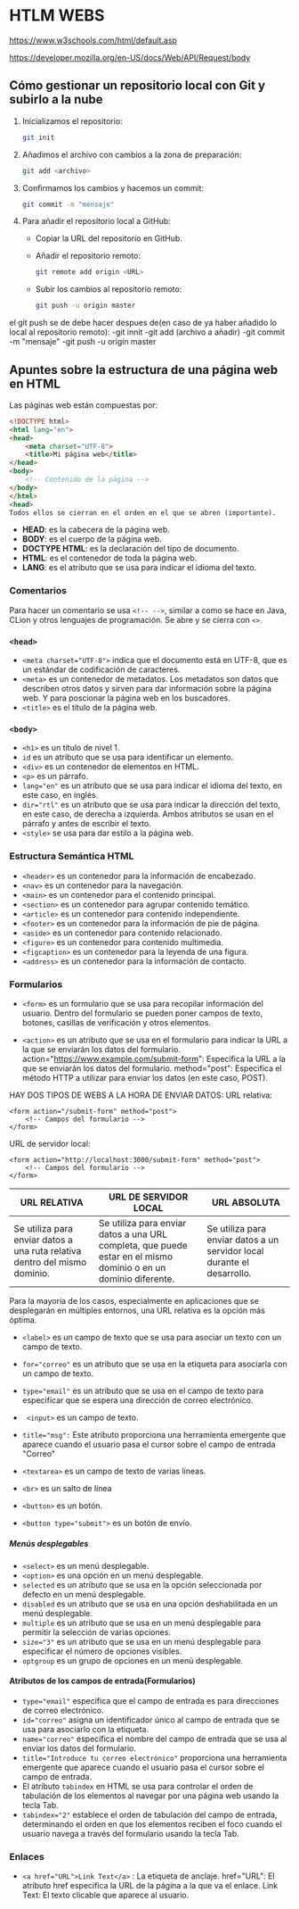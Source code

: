 # HTLM  WEBS 

https://www.w3schools.com/html/default.asp

https://developer.mozilla.org/en-US/docs/Web/API/Request/body

## Cómo gestionar un repositorio local con Git y subirlo a la nube

1. Inicializamos el repositorio:
    ```bash
    git init
    ```

2. Añadimos el archivo con cambios a la zona de preparación:
    ```bash
    git add <archivo>
    ```

3. Confirmamos los cambios y hacemos un commit:
    ```bash
    git commit -m "mensaje"
    ```

4. Para añadir el repositorio local a GitHub:
    - Copiar la URL del repositorio en GitHub.
    - Añadir el repositorio remoto:
        ```bash
        git remote add origin <URL>
        ```
   
    - Subir los cambios al repositorio remoto:
        ```bash
        git push -u origin master
        ```
el git push se de debe hacer despues de(en caso de ya haber añadido lo local al repositorio remoto):
-git innit
-git add (archivo a añadir)
-git commit -m "mensaje"
-git push -u origin master


## Apuntes sobre la estructura de una página web en HTML

Las páginas web están compuestas por:

```html
<!DOCTYPE html>
<html lang="en">
<head>
    <meta charset="UTF-8">
    <title>Mi página web</title>
</head>
<body>
    <!-- Contenido de la página -->
</body>
</html>
<head>
Todos ellos se cierran en el orden en el que se abren (importante).
```

- **HEAD**: es la cabecera de la página web.
- **BODY**: es el cuerpo de la página web.
- **DOCTYPE HTML**: es la declaración del tipo de documento.
- **HTML**: es el contenedor de toda la página web.
- **LANG**: es el atributo que se usa para indicar el idioma del texto.

### Comentarios

Para hacer un comentario se usa `<!-- -->`, similar a como se hace en Java, CLion y otros lenguajes de programación. Se abre y se cierra con `<>`.


### `<head>`

- `<meta charset="UTF-8">` indica que el documento está en UTF-8, que es un estándar de codificación de caracteres.
- `<meta>` es un contenedor de metadatos. Los metadatos son datos que describen otros datos y sirven para dar información sobre la página web. Y para poscionar la página web en los buscadores.
- `<title>` es el título de la página web.




### `<body>`

- `<h1>` es un título de nivel 1.
- `id` es un atributo que se usa para identificar un elemento.
- `<div>` es un contenedor de elementos en HTML.
- `<p>` es un párrafo.
- `lang="en"` es un atributo que se usa para indicar el idioma del texto, en este caso, en inglés.
- `dir="rtl"` es un atributo que se usa para indicar la dirección del texto, en este caso, de derecha a izquierda. Ambos atributos se usan en el párrafo y antes de escribir el texto.
- `<style>` se usa para dar estilo a la página web.

### Estructura Semántica HTML 

- `<header>` es un contenedor para la información de encabezado.
- `<nav>` es un contenedor para la navegación.
- `<main>` es un contenedor para el contenido principal.
- `<section>` es un contenedor para agrupar contenido temático.
- `<article>` es un contenedor para contenido independiente.
- `<footer>` es un contenedor para la información de pie de página.
- `<aside>` es un contenedor para contenido relacionado.
- `<figure>` es un contenedor para contenido multimedia.
- `<figcaption>` es un contenedor para la leyenda de una figura.
- `<address>` es un contenedor para la información de contacto.


### Formularios
- `<form>` es un formulario que se usa para recopilar información del usuario. Dentro del formulario se pueden poner campos de texto, botones, casillas de verificación y otros elementos.

-  `<action>` es un atributo que se usa en el formulario para indicar la URL a la que se enviarán los datos del formulario.
   action="https://www.example.com/submit-form": Especifica la URL a la que se enviarán los datos del formulario.
   method="post": Especifica el método HTTP a utilizar para enviar los datos (en este caso, POST).

HAY DOS TIPOS DE WEBS A LA HORA DE ENVIAR DATOS:
URL relativa:
```
<form action="/submit-form" method="post">
    <!-- Campos del formulario -->
</form>
```

URL de servidor local:

```
<form action="http://localhost:3000/submit-form" method="post">
    <!-- Campos del formulario -->
</form>
```

| URL RELATIVA  | URL DE SERVIDOR LOCAL | URL ABSOLUTA  |
|---------------|-----------------------|---------------|
| Se utiliza para enviar datos a una ruta relativa dentro del mismo dominio. | Se utiliza para enviar datos a una URL completa, que puede estar en el mismo dominio o en un dominio diferente.        | Se utiliza para enviar datos a un servidor local durante el desarrollo.  |
Para la mayoría de los casos, especialmente en aplicaciones que se desplegarán en múltiples entornos, una URL relativa es la opción más óptima.


- `<label>` es un campo de texto que se usa para asociar un texto con un campo de texto.

- `for="correo"` es un atributo que se usa en la etiqueta para asociarla con un campo de texto.

- `type="email"` es un atributo que se usa en el campo de texto para especificar que se espera una dirección de correo electrónico.
- ` <input>` es un campo de texto.

- `title="msg":` Este atributo proporciona una herramienta emergente que aparece 
cuando el usuario pasa el cursor sobre el campo de entrada "Correo"

- `<textarea>` es un campo de texto de varias líneas.

- `<br>` es un salto de línea

- `<button>` es un botón.

- `<button type="submit">` es un botón de envío.

##### Menús desplegables
- `<select>` es un menú desplegable.
- `<option>` es una opción en un menú desplegable.
- `selected` es un atributo que se usa en la opción seleccionada por defecto en un menú desplegable.
- `disabled` es un atributo que se usa en una opción deshabilitada en un menú desplegable.
- `multiple` es un atributo que se usa en un menú desplegable para permitir la selección de varias opciones.
- `size="3"` es un atributo que se usa en un menú desplegable para especificar el número de opciones visibles.
- `optgroup` es un grupo de opciones en un menú desplegable.


#### Atributos de los campos de entrada(Formularios)

- `type="email"` especifica que el campo de entrada es para direcciones de correo electrónico.
- `id="correo"` asigna un identificador único al campo de entrada que se usa para asociarlo con la etiqueta.
- `name="correo"` especifica el nombre del campo de entrada que se usa al enviar los datos del formulario.
- `title="Introduce tu correo electrónico"` proporciona una herramienta emergente que aparece cuando el usuario pasa el cursor sobre el campo de entrada.
- El atributo `tabindex` en HTML se usa para controlar el orden de tabulación de los elementos al navegar por una página web usando la tecla Tab.
- `tabindex="2"` establece el orden de tabulación del campo de entrada, determinando el orden en que los elementos reciben el foco cuando el usuario navega a través del formulario usando la tecla Tab.


### Enlaces
- `<a href="URL">Link Text</a>`
<a>: La etiqueta de anclaje.
href="URL": El atributo href especifica la URL de la página a la que va el enlace.
Link Text: El texto clicable que aparece al usuario.



